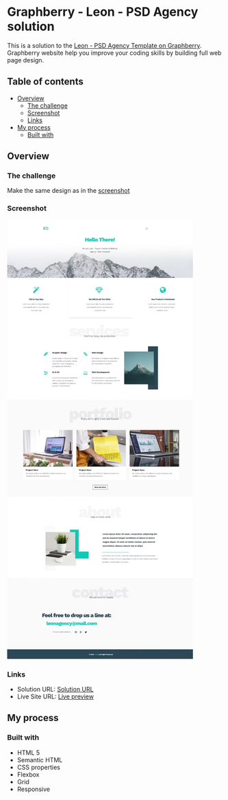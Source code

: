 # Graphberry - Leon - PSD Agency solution

This is a solution to the [Leon - PSD Agency Template on Graphberry](https://www.graphberry.com/item/leon-psd-agency-template). Graphberry website help you improve your coding skills by building full web page design.

## Table of contents

- [Overview](#overview)
  - [The challenge](#the-challenge)
  - [Screenshot](#screenshot)
  - [Links](#links)
- [My process](#my-process)
  - [Built with](#built-with)

## Overview

### The challenge

Make the same design as in the [screenshot](#screenshot)

### Screenshot

![Screenshot of the project](./design/desktop-design.jpg)

### Links

- Solution URL: [Solution URL](https://github.com/Shady-Mo/Leon-PSD-Agency)
- Live Site URL: [Live preview](https://shady-mo.github.io/Leon-PSD-Agency/)

## My process

### Built with

- HTML 5
- Semantic HTML
- CSS properties
- Flexbox
- Grid
- Responsive
